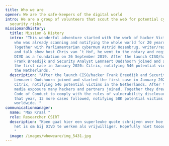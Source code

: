 ```yaml
---
title: Who we are
opener: We are the safe-keepers of the digital world
intro: We are a group of volunteers that scout the web for potential cyber
  security risks
missionandhistory:
  title: Mission & History
  intro: "This wonderful adventure started with the work of hacker Victor Gevers,
    who was already scanning and notifying the whole world for 20 years.
    Together with Parliamentarian cybermum Astrid Oosenbrug, writer/researcher
    and talk show host Chris van ‘t Hof, he went to the notary and registered
    DIVD as a foundation on 26 September 2019. After the launch CISO/hacker
    Frank Breedijk and Security Analyst Lennaert Oudshoorn joined and started
    the first case in January 2020: Citrix, notifying 546 potential victims in
    the Netherlands. "
  description: "After the launch CISO/hacker Frank Breedijk and Security Analyst
    Lennaert Oudshoorn joined and started the first case in January 2020:
    Citrix, notifying 546 potential victims in the Netherlands. After this first
    media exposure many hackers and partners joined. Together they drew up a
    Code of Conduct to comply with the rules of vulnerability disclosure. In
    that year, 13 more cases followed, notifying 58K potential victims
    worldwide. "
communicationmanager:
  name: "Max Kraal "
  role: Researcher CSIRT
  description: "Koen gaat hier een superleuke quote schrijven over hoe fantastisch
    het is om bij DIVD te werken als vrijwilliger. Hopefully niet toooo cheesy,
    "
  image: /images/whoweare/img_5431.jpg
---
```

